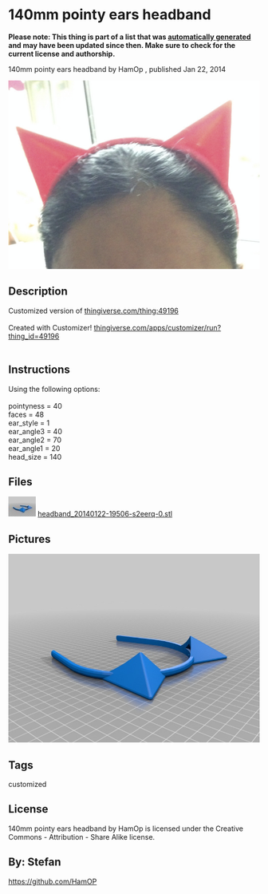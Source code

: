 140mm pointy ears headband
===============
**Please note: This thing is part of a list that was [automatically generated](https://github.com/carlosgs/export-things) and may have been updated since then. Make sure to check for the current license and authorship.**  

140mm pointy ears headband  by HamOp , published Jan 22, 2014

![Image](img/IMG_2513_display_large.jpg)

Description
--------
Customized version of <a href="http://www.thingiverse.com/thing:49196" target="_blank" rel="nofollow">thingiverse.com/thing:49196</a> <br />
<br />
Created with Customizer! <a href="http://www.thingiverse.com/apps/customizer/run?thing_id=49196" target="_blank" rel="nofollow">thingiverse.com/apps/customizer/run?thing_id=49196</a> <br />
<br />

Instructions
--------
Using the following options:  <br />
<br />
pointyness = 40  <br />
faces = 48  <br />
ear_style = 1  <br />
ear_angle3 = 40  <br />
ear_angle2 = 70  <br />
ear_angle1 = 20  <br />
head_size = 140  <br />

Files
--------
[![Image](img/headband_20140122-19506-s2eerq-0_preview_tinycard.jpg)](headband_20140122-19506-s2eerq-0.stl)
 [ headband_20140122-19506-s2eerq-0.stl](headband_20140122-19506-s2eerq-0.stl)  



Pictures
--------
![Image](img/headband_20140122-19506-s2eerq-0_display_large.jpg)


Tags
--------
customized  

  

License
--------
140mm pointy ears headband by HamOp is licensed under the Creative Commons - Attribution - Share Alike license.  



By: Stefan
--------
<https://github.com/HamOP>